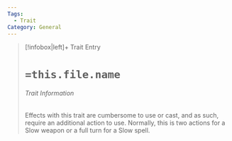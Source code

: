 ```yaml
---
Tags:
  - Trait
Category: General
---
```

> [!infobox|left]+ Trait Entry
> # `=this.file.name`
> ###### Trait Information
> Effects with this trait are cumbersome to use or cast, and as such, require an additional action to use. Normally, this is two actions for a Slow weapon or a full turn for a Slow spell.